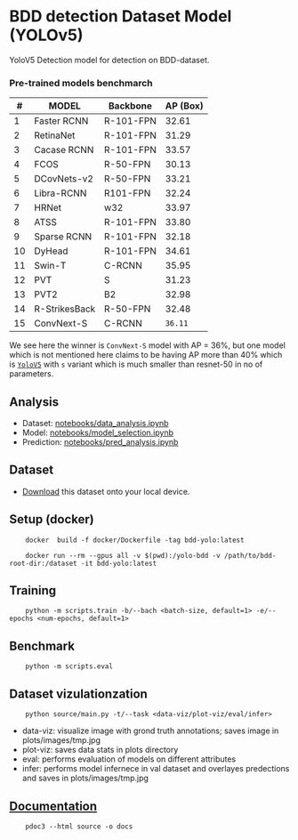 # BDD detection Dataset Model (YOLOv5)
YoloV5 Detection model for detection on BDD-dataset.

### Pre-trained models benchmarch
| # |  MODEL      | Backbone  | AP (Box) |
|---|-------------|-----------|----------|
| 1 | Faster RCNN | R-101-FPN |  32.61   |
| 2 | RetinaNet   | R-101-FPN |  31.29   |
| 3 | Cacase RCNN | R-101-FPN |  33.57   |
| 4 | FCOS        | R-50-FPN  |  30.13   |
| 5 | DCovNets-v2 | R-50-FPN  |  33.21   |
| 6 | Libra-RCNN  | R101-FPN  |  32.24   |
| 7 | HRNet       | w32       |  33.97   |
| 8 | ATSS        | R-101-FPN |  33.80   |
| 9 | Sparse RCNN | R-101-FPN |  32.18   |
|10 | DyHead      | R-101-FPN |  34.61   |
|11 | Swin-T      | C-RCNN    |  35.95   |
|12 | PVT         | S         |  31.23   |
|13 | PVT2        | B2        |  32.98   |
|14 |R-StrikesBack| R-50-FPN  |  32.48   |
|15 | ConvNext-S  | C-RCNN    | `36.11`  |

We see here the winner is `ConvNext-S` model with AP = 36%, but one model which is not mentioned here claims to be having AP more than 40% which is [`YoloV5`]("https://github.com/williamhyin/yolov5s_bdd100k") with `s` variant which is much smaller than resnet-50 in no of parameters.

## Analysis
- Dataset: [notebooks/data_analysis.ipynb](notebooks/data_analysis.ipynb)
- Model: [notebooks/model_selection.ipynb](notebooks/model_selection.ipynb)
- Prediction: [notebooks/pred_analysis.ipynb](notebooks/pred_analysis.ipynb)

## Dataset
- [Download](https://drive.google.com/file/d/1NgWX5YfEKbloAKX9l8kUVJFpWFlUO8UT/view) this dataset onto your local device.

## Setup (docker)
```
    docker  build -f docker/Dockerfile -tag bdd-yolo:latest

    docker run --rm --gpus all -v $(pwd):/yolo-bdd -v /path/to/bdd-root-dir:/dataset -it bdd-yolo:latest
```

## Training 
```
    python -m scripts.train -b/--bach <batch-size, default=1> -e/--epochs <num-epochs, default=1>
```

## Benchmark
```
    python -m scripts.eval
```

## Dataset vizulationzation
```
    python source/main.py -t/--task <data-viz/plot-viz/eval/infer>
```
- data-viz: visualize image with grond truth annotations; saves image in plots/images/tmp.jpg
- plot-viz: saves data stats in plots directory
- eval: performs evaluation of models on different attributes
- infer: performs model infernece in val dataset and overlayes predections and saves in plots/images/tmp.jpg

## [Documentation](https://danishansari.github.io/bdd_det_yolo/docs/source/index.html)
```
    pdoc3 --html source -o docs
```

